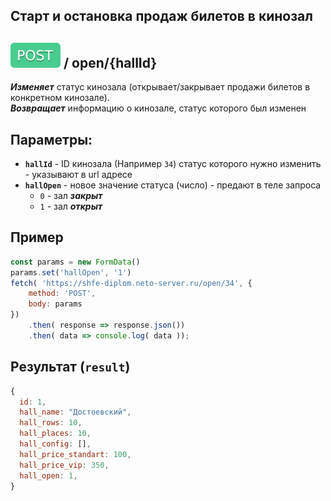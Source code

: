 ## Старт и остановка продаж билетов в кинозал

## ![POST](../img/post.svg) / open/{hallId}

**_Изменяет_** статус кинозала (открывает/закрывает продажи билетов в конкретном кинозале).  
**_Возвращает_** информацию о кинозале, статус которого был изменен

## Параметры:

- **`hallId`** - ID кинозала  (Например `34`) статус которого нужно изменить - указывают в url адресе
- **`hallOpen`** - новое значение статуса (число) - предают в теле запроса
    - `0` - зал **_закрыт_**
    - `1` - зал **_открыт_**

## Пример

```javascript
const params = new FormData()
params.set('hallOpen', '1')
fetch( 'https://shfe-diplom.neto-server.ru/open/34', {
    method: 'POST',
    body: params 
})
    .then( response => response.json())
    .then( data => console.log( data ));
```

## Результат (`result`)

```javascript
{
  id: 1,
  hall_name: "Достоевский",
  hall_rows: 10, 
  hall_places: 10, 
  hall_config: [], 
  hall_price_standart: 100, 
  hall_price_vip: 350, 
  hall_open: 1,
}   
```
